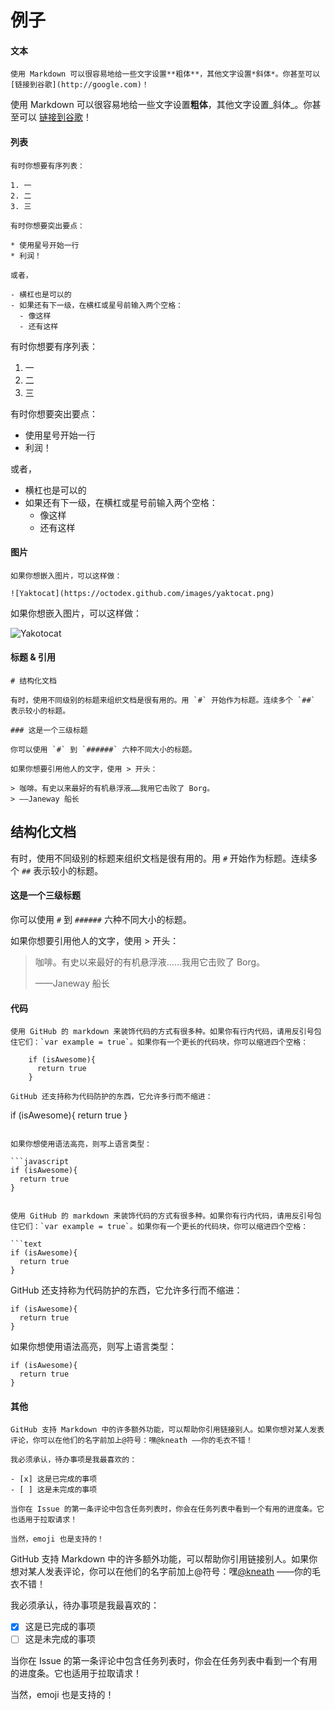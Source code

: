 # 例子

#### 文本

```text
使用 Markdown 可以很容易地给一些文字设置**粗体**，其他文字设置*斜体*。你甚至可以 [链接到谷歌](http://google.com)！
```

使用 Markdown 可以很容易地给一些文字设置**粗体**，其他文字设置_斜体_。你甚至可以 [链接到谷歌](http://google.com)！

#### 列表

```text
有时你想要有序列表：

1. 一
2. 二
3. 三

有时你想要突出要点：

* 使用星号开始一行
* 利润！

或者，

- 横杠也是可以的
- 如果还有下一级，在横杠或星号前输入两个空格：
  - 像这样
  - 还有这样
```

有时你想要有序列表：

1. 一
2. 二
3. 三

有时你想要突出要点：

* 使用星号开始一行
* 利润！

或者，

* 横杠也是可以的
* 如果还有下一级，在横杠或星号前输入两个空格：
  * 像这样
  * 还有这样

#### 图片

```text
如果你想嵌入图片，可以这样做：

![Yaktocat](https://octodex.github.com/images/yaktocat.png)
```

如果你想嵌入图片，可以这样做：

![Yakotocat](https://octodex.github.com/images/yaktocat.png)

#### 标题 & 引用

```text
# 结构化文档

有时，使用不同级别的标题来组织文档是很有用的。用 `#` 开始作为标题。连续多个 `##` 表示较小的标题。

### 这是一个三级标题

你可以使用 `#` 到 `######` 六种不同大小的标题。

如果你想要引用他人的文字，使用 > 开头：

> 咖啡。有史以来最好的有机悬浮液……我用它击败了 Borg。
> ——Janeway 船长
```

## 结构化文档

有时，使用不同级别的标题来组织文档是很有用的。用 `#` 开始作为标题。连续多个 `##` 表示较小的标题。

#### 这是一个三级标题

你可以使用 `#` 到 `######` 六种不同大小的标题。

如果你想要引用他人的文字，使用 &gt; 开头：

> 咖啡。有史以来最好的有机悬浮液……我用它击败了 Borg。
>
> ——Janeway 船长

#### 代码

```text
使用 GitHub 的 markdown 来装饰代码的方式有很多种。如果你有行内代码，请用反引号包住它们：`var example = true`。如果你有一个更长的代码块，你可以缩进四个空格：

    if (isAwesome){
      return true
    }

GitHub 还支持称为代码防护的东西，它允许多行而不缩进：

```
if (isAwesome){
  return true
}
```

如果你想使用语法高亮，则写上语言类型：

```javascript
if (isAwesome){
  return true
}
```
```

使用 GitHub 的 markdown 来装饰代码的方式有很多种。如果你有行内代码，请用反引号包住它们：`var example = true`。如果你有一个更长的代码块，你可以缩进四个空格：

```text
if (isAwesome){
  return true
}
```

GitHub 还支持称为代码防护的东西，它允许多行而不缩进：

```text
if (isAwesome){
  return true
}
```

如果你想使用语法高亮，则写上语言类型：

```text
if (isAwesome){
  return true
}
```

#### 其他

```text
GitHub 支持 Markdown 中的许多额外功能，可以帮助你引用链接别人。如果你想对某人发表评论，你可以在他们的名字前加上@符号：嘿@kneath ——你的毛衣不错！

我必须承认，待办事项是我最喜欢的：

- [x] 这是已完成的事项
- [ ] 这是未完成的事项

当你在 Issue 的第一条评论中包含任务列表时，你会在任务列表中看到一个有用的进度条。它也适用于拉取请求！

当然，emoji 也是支持的！
```

GitHub 支持 Markdown 中的许多额外功能，可以帮助你引用链接别人。如果你想对某人发表评论，你可以在他们的名字前加上@符号：嘿[@kneath](https://github.com/kneath) ——你的毛衣不错！

我必须承认，待办事项是我最喜欢的：

* [x] 这是已完成的事项
* [ ] 这是未完成的事项

当你在 Issue 的第一条评论中包含任务列表时，你会在任务列表中看到一个有用的进度条。它也适用于拉取请求！

当然，emoji 也是支持的！
